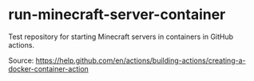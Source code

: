 # run-minecraft-server-container

Test repository for starting Minecraft servers in containers in GitHub actions.

Source:
https://help.github.com/en/actions/building-actions/creating-a-docker-container-action
